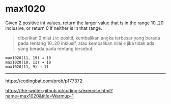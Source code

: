 # max1020

Given 2 positive int values, return the larger value that is in the range 10..20 inclusive, or return 0 if neither is in that range.

> diberikan 2 nilai `int` positif, kembalikan angka terbesar yang berada pada rentang 10..20 inklusif, atau kembalikan nilai `0` jika tidak ada yang berada pada rentang tersebut.

```
max1020(11, 19) → 19
max1020(19, 11) → 19
max1020(11, 9) → 11
```

---

https://codingbat.com/prob/p177372

https://the-winter.github.io/codingjs/exercise.html?name=max1020&title=Warmup-1
